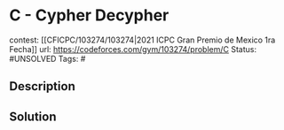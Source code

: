 # C - Cypher Decypher

contest: [[CFICPC/103274/103274|2021 ICPC Gran Premio de Mexico 1ra Fecha]]
url: https://codeforces.com/gym/103274/problem/C
Status: #UNSOLVED
Tags: #

## Description

## Solution

